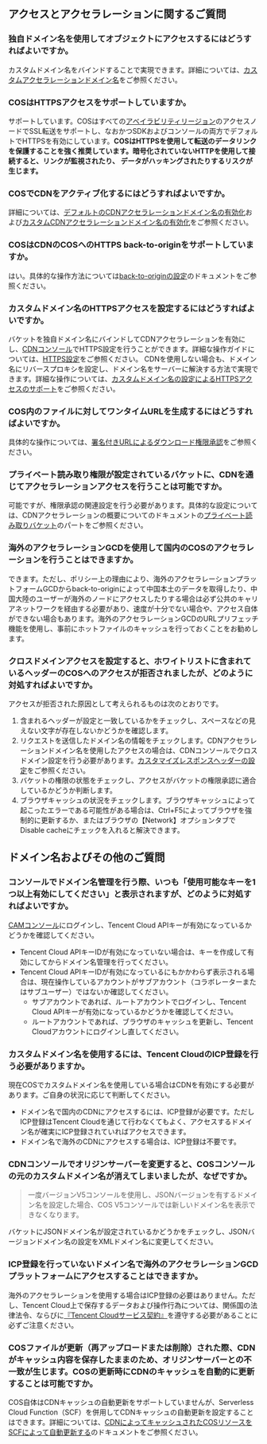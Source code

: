 ## アクセスとアクセラレーションに関するご質問

### 独自ドメイン名を使用してオブジェクトにアクセスするにはどうすればよいですか。

カスタムドメイン名をバインドすることで実現できます。詳細については、[カスタムアクセラレーションドメイン名](https://intl.cloud.tencent.com/document/product/436/31506)をご参照ください。

### COSはHTTPSアクセスをサポートしていますか。

サポートしています。COSはすべての[アベイラビリティリージョン](https://intl.cloud.tencent.com/document/product/436/6224)のアクセスノードでSSL転送をサポートし、なおかつSDKおよびコンソールの両方でデフォルトでHTTPSを有効にしています。**COSはHTTPSを使用して転送のデータリンクを保護することを強く推奨しています。暗号化されていないHTTPを使用して接続すると、リンクが監視されたり、 データがハッキングされたりするリスクが生じます。**

### COSでCDNをアクティブ化するにはどうすればよいですか。

詳細については、[デフォルトのCDNアクセラレーションドメイン名の有効化](https://intl.cloud.tencent.com/document/product/436/31505)および[カスタムCDNアクセラレーションドメイン名の有効化](https://intl.cloud.tencent.com/document/product/436/31506)をご参照ください。

### COSはCDNのCOSへのHTTPS back-to-originをサポートしていますか。

はい。具体的な操作方法については[back-to-originの設定](https://intl.cloud.tencent.com/document/product/436/31508)のドキュメントをご参照ください。

### カスタムドメイン名のHTTPSアクセスを設定するにはどうすればよいですか。

バケットを独自ドメイン名にバインドしてCDNアクセラレーションを有効にし、[CDNコンソール](https://console.cloud.tencent.com/cdn)でHTTPS設定を行うことができます。詳細な操作ガイドについては、[HTTPS設定](https://intl.cloud.tencent.com/document/product/228/35213)をご参照ください。
CDNを使用しない場合も、ドメイン名にリバースプロキシを設定し、ドメイン名をサーバーに解決する方法で実現できます。詳細な操作については、[カスタムドメイン名の設定によるHTTPSアクセスのサポート](https://intl.cloud.tencent.com/document/product/436/11142)をご参照ください。

### COS内のファイルに対してワンタイムURLを生成するにはどうすればよいですか。

具体的な操作については、[署名付きURLによるダウンロード権限承認](https://intl.cloud.tencent.com/document/product/436/14116)をご参照ください。

### プライベート読み取り権限が設定されているバケットに、CDNを通じてアクセラレーションアクセスを行うことは可能ですか。

可能ですが、権限承認の関連設定を行う必要があります。具体的な設定については、CDNアクセラレーションの概要についてのドキュメントの[プライベート読み取りバケット](https://intl.cloud.tencent.com/document/product/436/18669)のパートをご参照ください。

### 海外のアクセラレーションGCDを使用して国内のCOSのアクセラレーションを行うことはできますか。

できます。ただし、ポリシー上の理由により、海外のアクセラレーションプラットフォームGCDからback-to-originによって中国本土のデータを取得したり、中国大陸のユーザーが海外のノードにアクセスしたりする場合は必ず公共のキャリアネットワークを経由する必要があり、速度が十分でない場合や、アクセス自体ができない場合もあります。海外のアクセラレーションGCDのURLプリフェッチ機能を使用し、事前にホットファイルのキャッシュを行っておくことをお勧めします。


### クロスドメインアクセスを設定すると、ホワイトリストに含まれているヘッダーのCOSへのアクセスが拒否されましたが、どのように対処すればよいですか。

アクセスが拒否された原因として考えられるものは次のとおりです。
1. 含まれるヘッダーが設定と一致しているかをチェックし、スペースなどの見えない文字が存在しないかどうかを確認します。
2. リクエストを送信したドメイン名の情報をチェックします。CDNアクセラレーションドメイン名を使用したアクセスの場合は、CDNコンソールでクロスドメイン設定を行う必要があります。[カスタマイズレスポンスヘッダーの設定](https://intl.cloud.tencent.com/document/product/228/35320)をご参照ください。
3. バケットの権限の状態をチェックし、アクセスがバケットの権限承認に適合しているかどうか判断します。
4. ブラウザキャッシュの状況をチェックします。ブラウザキャッシュによって起こったエラーである可能性がある場合は、Ctrl+F5によってブラウザを強制的に更新するか、またはブラウザの【Network】オプションタブでDisable cacheにチェックを入れると解決できます。


## ドメイン名およびその他のご質問


### コンソールでドメイン名管理を行う際、いつも「使用可能なキーを1つ以上有効にしてください」と表示されますが、どのように対処すればよいですか。

[CAMコンソール](https://console.cloud.tencent.com/cam/capi)にログインし、Tencent Cloud APIキーが有効になっているかどうかを確認してください。

- Tencent Cloud APIキーIDが有効になっていない場合は、キーを作成して有効にしてからドメイン名管理を行ってください。
- Tencent Cloud APIキーIDが有効になっているにもかかわらず表示される場合は、現在操作しているアカウントがサブアカウント（コラボレーターまたはサブユーザー）ではないか確認してください。
  - サブアカウントであれば、ルートアカウントでログインし、Tencent Cloud APIキーが有効になっているかどうかを確認してください。
  - ルートアカウントであれば、ブラウザのキャッシュを更新し、Tencent Cloudアカウントにログインし直してください。

### カスタムドメイン名を使用するには、Tencent CloudのICP登録を行う必要がありますか。
現在COSでカスタムドメイン名を使用している場合はCDNを有効にする必要があります。ご自身の状況に応じて判断してください。

- ドメイン名で国内のCDNにアクセスするには、ICP登録が必要です。ただしICP登録はTencent Cloudを通じて行わなくてもよく、アクセスするドメイン名が確実にICP登録されていればアクセスできます。
- ドメイン名で海外のCDNにアクセスする場合は、ICP登録は不要です。

### CDNコンソールでオリジンサーバーを変更すると、COSコンソールの元のカスタムドメイン名が消えてしまいましたが、なぜですか。

>一度バージョンV5コンソールを使用し、JSONバージョンを有するドメイン名を設定した場合、COS V5コンソールでは新しいドメイン名を表示できなくなります。

バケットにJSONドメイン名が設定されているかどうかをチェックし、JSONバージョンドメイン名の設定をXMLドメイン名に変更してください。

<a id="gcd"></a>
### ICP登録を行っていないドメイン名で海外のアクセラレーションGCDプラットフォームにアクセスすることはできますか。

海外のアクセラレーションを使用する場合はICP登録の必要はありません。ただし、Tencent Cloud上で保存するデータおよび操作行為については、関係国の法律法令、ならびに[『Tencent Cloudサービス契約』](https://intl.cloud.tencent.com/document/product/301/12905)を遵守する必要があることに必ずご注意ください。

### COSファイルが更新（再アップロードまたは削除）された際、CDNがキャッシュ内容を保存したままのため、オリジンサーバーとの不一致が生じます。COSの更新時にCDNのキャッシュを自動的に更新することは可能ですか。

COS自体はCDNキャッシュの自動更新をサポートしていませんが、Serverless Cloud Function（SCF）を併用してCDNキャッシュの自動更新を設定することはできます。詳細については、[CDNによってキャッシュされたCOSリソースをSCFによって自動更新する](https://intl.cloud.tencent.com/document/product/436/30611)のドキュメントをご参照ください。
